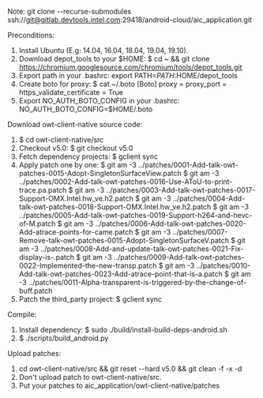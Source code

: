 Note:
    git clone --recurse-submodules ssh://git@gitlab.devtools.intel.com:29418/android-cloud/aic_application.git

Preconditions:
1. Install Ubuntu (E.g: 14.04, 16.04, 18.04, 19.04, 19.10).
2. Download depot_tools to your $HOME: $ cd ~ && git clone https://chromium.googlesource.com/chromium/tools/depot_tools.git
3. Export path in your .bashrc: export PATH=$PATH:$HOME/depot_tools
4. Create boto for proxy:
    $ cat ~/.boto 
    [Boto]
    proxy = <URL>
    proxy_port = <port>
    https_validate_certificate = True
5. Export NO_AUTH_BOTO_CONFIG in your .bashrc: NO_AUTH_BOTO_CONFIG=$HOME/.boto

Download owt-client-native source code:
1. $ cd owt-client-native/src
2. Checkout v5.0:
    $ git checkout v5.0
3. Fetch dependency projects: $ gclient sync
4. Apply patch one by one:
    $ git am -3 ../patches/0001-Add-talk-owt-patches-0015-Adopt-SingletonSurfaceView.patch
    $ git am -3 ../patches/0002-Add-talk-owt-patches-0016-Use-AToU-to-print-trace.pa.patch
    $ git am -3 ../patches/0003-Add-talk-owt-patches-0017-Support-OMX.Intel.hw_ve.h2.patch
    $ git am -3 ../patches/0004-Add-talk-owt-patches-0018-Support-OMX.Intel.hw_ve.h2.patch
    $ git am -3 ../patches/0005-Add-talk-owt-patches-0019-Support-h264-and-hevc-of-M.patch
    $ git am -3 ../patches/0006-Add-talk-owt-patches-0020-Add-atrace-points-for-came.patch
    $ git am -3 ../patches/0007-Remove-talk-owt-patches-0015-Adopt-SingletonSurfaceV.patch
    $ git am -3 ../patches/0008-Add-and-update-talk-owt-patches-0021-Fix-display-is-.patch
    $ git am -3 ../patches/0009-Add-talk-owt-patches-0022-Implemented-the-new-transp.patch
    $ git am -3 ../patches/0010-Add-talk-owt-patches-0023-Add-atrace-point-that-is-a.patch
    $ git am -3 ../patches/0011-Alpha-transparent-is-triggered-by-the-change-of-buff.patch
5. Patch the third_party project: $ gclient sync

Compile:
1. Install dependency: $ sudo ./build/install-build-deps-android.sh
2. $ ./scripts/build_android.py

Upload patches:
1. cd owt-client-native/src && git reset --hard v5.0 && git clean -f -x -d
2. Don't upload patch to owt-client-native/src.
3. Put your patches to aic_application/owt-client-native/patches
